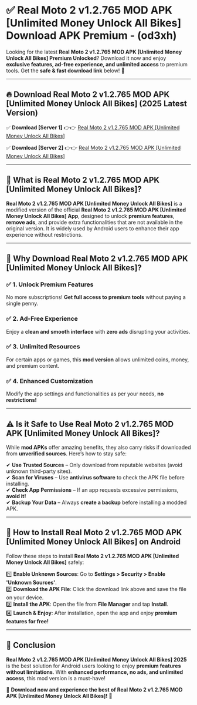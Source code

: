 
# ✅ Real Moto 2 v1.2.765 MOD APK [Unlimited Money Unlock All Bikes] Download APK Premium -  (od3xh) 

Looking for the latest **Real Moto 2 v1.2.765 MOD APK [Unlimited Money Unlock All Bikes] Premium Unlocked**? Download it now and enjoy **exclusive features, ad-free experience, and unlimited access** to premium tools. Get the **safe & fast download link** below! 🚀

---

## 🔥 Download Real Moto 2 v1.2.765 MOD APK [Unlimited Money Unlock All Bikes] (2025 Latest Version)

✅ **Download [Server 1]** 👉👉 [Real Moto 2 v1.2.765 MOD APK [Unlimited Money Unlock All Bikes] ](https://apkcomod.com?title=Real_Moto_2_v1.2.765_MOD_APK_[Unlimited_Money_Unlock_All_Bikes])  

✅ **Download [Server 2]** 👉👉 [Real Moto 2 v1.2.765 MOD APK [Unlimited Money Unlock All Bikes] ](https://apkcomod.com?title=Real_Moto_2_v1.2.765_MOD_APK_[Unlimited_Money_Unlock_All_Bikes])  


---

## 📌 What is Real Moto 2 v1.2.765 MOD APK [Unlimited Money Unlock All Bikes]?

**Real Moto 2 v1.2.765 MOD APK [Unlimited Money Unlock All Bikes]** is a modified version of the official **Real Moto 2 v1.2.765 MOD APK [Unlimited Money Unlock All Bikes] App**, designed to unlock **premium features**, **remove ads**, and provide extra functionalities that are not available in the original version. It is widely used by Android users to enhance their app experience without restrictions.

---

## 🌟 Why Download Real Moto 2 v1.2.765 MOD APK [Unlimited Money Unlock All Bikes]?

### ✅ 1. Unlock Premium Features
No more subscriptions! **Get full access to premium tools** without paying a single penny.

### ✅ 2. Ad-Free Experience
Enjoy a **clean and smooth interface** with **zero ads** disrupting your activities.

### ✅ 3. Unlimited Resources
For certain apps or games, this **mod version** allows unlimited coins, money, and premium content.

### ✅ 4. Enhanced Customization
Modify the app settings and functionalities as per your needs, **no restrictions!**

---

## ⚠️ Is it Safe to Use Real Moto 2 v1.2.765 MOD APK [Unlimited Money Unlock All Bikes]?

While **mod APKs** offer amazing benefits, they also carry risks if downloaded from **unverified sources**. Here’s how to stay safe:

✔ **Use Trusted Sources** – Only download from reputable websites (avoid unknown third-party sites).  
✔ **Scan for Viruses** – Use **antivirus software** to check the APK file before installing.  
✔ **Check App Permissions** – If an app requests excessive permissions, **avoid it!**  
✔ **Backup Your Data** – Always **create a backup** before installing a modded APK.

---

## 📲 How to Install Real Moto 2 v1.2.765 MOD APK [Unlimited Money Unlock All Bikes] on Android

Follow these steps to install **Real Moto 2 v1.2.765 MOD APK [Unlimited Money Unlock All Bikes]** safely:

1️⃣ **Enable Unknown Sources**: Go to **Settings > Security > Enable 'Unknown Sources'**.  
2️⃣ **Download the APK File**: Click the download link above and save the file on your device.  
3️⃣ **Install the APK**: Open the file from **File Manager** and tap **Install**.  
4️⃣ **Launch & Enjoy**: After installation, open the app and enjoy **premium features for free!**

---

## 🚀 Conclusion

**Real Moto 2 v1.2.765 MOD APK [Unlimited Money Unlock All Bikes] 2025** is the best solution for Android users looking to enjoy **premium features without limitations**. With **enhanced performance, no ads, and unlimited access**, this mod version is a must-have!

🔻 **Download now and experience the best of Real Moto 2 v1.2.765 MOD APK [Unlimited Money Unlock All Bikes]!** 🔻

